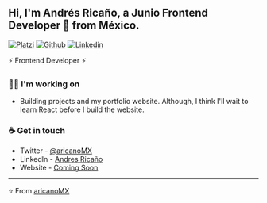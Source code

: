 ## Hi, I'm Andrés Ricaño, a Junio Frontend Developer 🚀 from México.

<!-- **aricanoMX/aricanomx** is a ✨ _special_ ✨ repository because its `README.md` (this file) appears on your GitHub profile. -->


[![Platzi](https://img.shields.io/badge/Platzi-Andrés_Ricaño-lemon?style=flat-square&logo=Platzi&logoColor=lemon&link=)](https://platzi.com/@AricanoMX/)
[![Github](https://img.shields.io/badge/-Github-000-flat-square?style=flat-square&logo=Github&logoColor=white)](https://github.com/aricanomx)
[![Linkedin](https://img.shields.io/badge/-LinkedIn-blue?style=flat-square&logo=Linkedin&logoColor=white)](https://www.linkedin.com/in/aricanomx/)

⚡ Frontend Developer ⚡
### 👩‍💻 I'm working on
- Building projects and my portfolio website. 
Although, I think I'll wait to learn React before I build the website.

### ☕ Get in touch
- Twitter - [@aricanoMX](https://twitter.com/aricanoMX)
- LinkedIn - [Andres Ricaño](https://www.linkedin.com/in/aricanomx/)
- Website - [Coming Soon](https://aricanomx.com)

---
⭐️ From [aricanoMX](https://github.com/aricanoMX)
